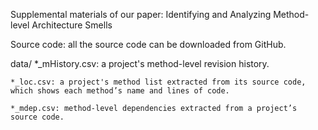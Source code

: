 Supplemental materials of our paper: Identifying and Analyzing Method-level Architecture Smells

Source code: all the source code can be downloaded from GitHub.

data/
    *_mHistory.csv: a project's method-level revision history.
    
    *_loc.csv: a project's method list extracted from its source code, which shows each method’s name and lines of code.
    
    *_mdep.csv: method-level dependencies extracted from a project’s source code. 

